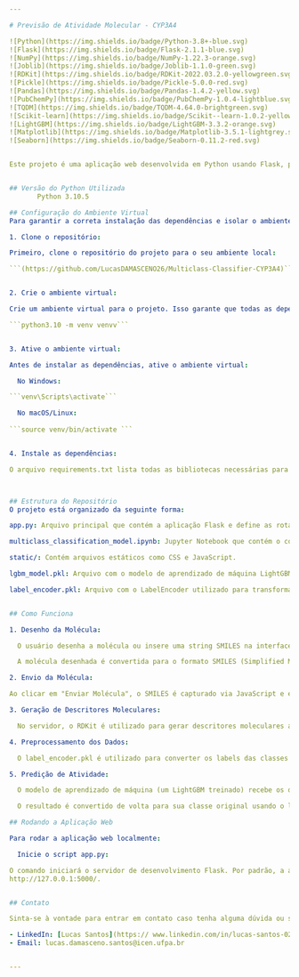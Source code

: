 ```yaml
---

# Previsão de Atividade Molecular - CYP3A4

![Python](https://img.shields.io/badge/Python-3.8+-blue.svg)
![Flask](https://img.shields.io/badge/Flask-2.1.1-blue.svg)
![NumPy](https://img.shields.io/badge/NumPy-1.22.3-orange.svg)
![Joblib](https://img.shields.io/badge/Joblib-1.1.0-green.svg)
![RDKit](https://img.shields.io/badge/RDKit-2022.03.2.0-yellowgreen.svg)
![Pickle](https://img.shields.io/badge/Pickle-5.0.0-red.svg)
![Pandas](https://img.shields.io/badge/Pandas-1.4.2-yellow.svg)
![PubChemPy](https://img.shields.io/badge/PubChemPy-1.0.4-lightblue.svg)
![TQDM](https://img.shields.io/badge/TQDM-4.64.0-brightgreen.svg)
![Scikit-learn](https://img.shields.io/badge/Scikit--learn-1.0.2-yellow.svg)
![LightGBM](https://img.shields.io/badge/LightGBM-3.3.2-orange.svg)
![Matplotlib](https://img.shields.io/badge/Matplotlib-3.5.1-lightgrey.svg)
![Seaborn](https://img.shields.io/badge/Seaborn-0.11.2-red.svg)


Este projeto é uma aplicação web desenvolvida em Python usando Flask, projetada para prever a atividade molecular de compostos em relação à enzima CYP3A4. A aplicação permite que o usuário desenhe moléculas ou insira a estrutura molecular em formato SMILES, utilizando o EPAM Ketcher, e obtenha uma previsão de atividade baseada em um modelo de aprendizado de máquina previamente treinado.


## Versão do Python Utilizada
       Python 3.10.5

## Configuração do Ambiente Virtual
Para garantir a correta instalação das dependências e isolar o ambiente de desenvolvimento, siga os passos abaixo:

1. Clone o repositório:

Primeiro, clone o repositório do projeto para o seu ambiente local:

```(https://github.com/LucasDAMASCENO26/Multiclass-Classifier-CYP3A4)```


2. Crie o ambiente virtual:

Crie um ambiente virtual para o projeto. Isso garante que todas as dependências sejam instaladas em um ambiente separado:

```python3.10 -m venv venvv```


3. Ative o ambiente virtual:

Antes de instalar as dependências, ative o ambiente virtual:

  No Windows:

```venv\Scripts\activate```

  No macOS/Linux:
  
```source venv/bin/activate ```


4. Instale as dependências:

O arquivo requirements.txt lista todas as bibliotecas necessárias para rodar o projeto.



## Estrutura do Repositório
O projeto está organizado da seguinte forma:

app.py: Arquivo principal que contém a aplicação Flask e define as rotas da aplicação.

multiclass_classification_model.ipynb: Jupyter Notebook que contém o código para o treinamento do modelo de classificação multiclasse, incluindo a análise de dados, pré-processamento, treinamento do modelo, e avaliação de desempenho.

static/: Contém arquivos estáticos como CSS e JavaScript.

lgbm_model.pkl: Arquivo com o modelo de aprendizado de máquina LightGBM treinado para previsão da atividade molecular.

label_encoder.pkl: Arquivo com o LabelEncoder utilizado para transformar as classes de saída (ativadores, inibidores, inativos) em labels numéricas.


## Como Funciona

1. Desenho da Molécula:

  O usuário desenha a molécula ou insere uma string SMILES na interface Ketcher, que é embutida na página HTML através de um iframe.

  A molécula desenhada é convertida para o formato SMILES (Simplified Molecular Input Line Entry System), que é um formato textual que descreve a estrutura química da molécula.

2. Envio da Molécula:

Ao clicar em "Enviar Molécula", o SMILES é capturado via JavaScript e enviado para o servidor Flask usando uma requisição POST.

3. Geração de Descritores Moleculares:

  No servidor, o RDKit é utilizado para gerar descritores moleculares a partir do SMILES enviado. Esses descritores são usados como features (características) para o modelo de aprendizado de máquina.

4. Preprocessamento dos Dados:

  O label_encoder.pkl é utilizado para converter os labels das classes de saída (ativadores, inibidores, inativos) em valores numéricos.

5. Predição de Atividade:

  O modelo de aprendizado de máquina (um LightGBM treinado) recebe os descritores moleculares e faz a predição de atividade da molécula.

  O resultado é convertido de volta para sua classe original usando o label_encoder.pkl e é enviado de volta para o cliente, sendo exibido na página.

## Rodando a Aplicação Web

Para rodar a aplicação web localmente:

  Inicie o script app.py:

O comando iniciará o servidor de desenvolvimento Flask. Por padrão, a aplicação estará disponível no endereço 
http://127.0.0.1:5000/.


## Contato

Sinta-se à vontade para entrar em contato caso tenha alguma dúvida ou sugestão.

- LinkedIn: [Lucas Santos](https:// www.linkedin.com/in/lucas-santos-0245482b2)
- Email: lucas.damasceno.santos@icen.ufpa.br


---
```

